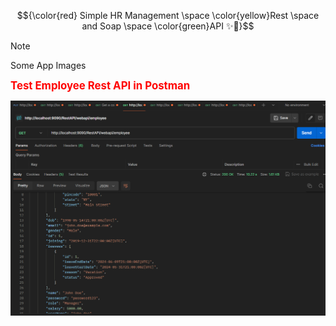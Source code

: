 
$${\color{red} Simple HR Management \space \color{yellow}Rest \space and   Soap  \space \color{green}API ✨🚀}$$ 


> [!NOTE]
> Some App Images

**<span style="color:red; font-size: larger;">Test Employee Rest API in Postman</span>**

![test employee api in postman](https://github.com/tatashii/Rest-Soap-Api/blob/master/src/main/resources/Images-Rest-Results/employee.png)


